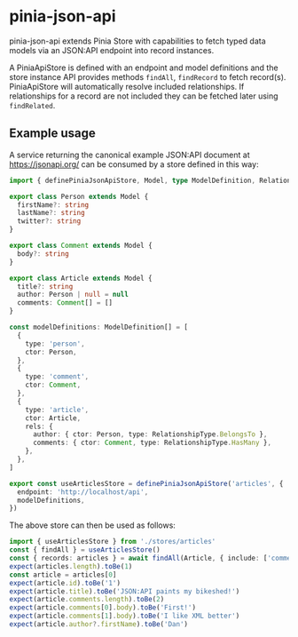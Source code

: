 # pinia-json-api

pinia-json-api extends Pinia Store with capabilities to fetch typed data models via an JSON:API endpoint into record instances.

A PiniaApiStore is defined with an endpoint and model definitions and the store instance API provides methods `findAll`, `findRecord` to fetch record(s). PiniaApiStore will automatically resolve included relationships. If relationships for a record are not included they can be fetched later using `findRelated`.

## Example usage

A service returning the canonical example JSON:API document at https://jsonapi.org/ can be consumed by a store defined in this way:

```ts
import { definePiniaJsonApiStore, Model, type ModelDefinition, RelationshipType } from 'pinia-json-api'

export class Person extends Model {
  firstName?: string
  lastName?: string
  twitter?: string
}

export class Comment extends Model {
  body?: string
}

export class Article extends Model {
  title?: string
  author: Person | null = null
  comments: Comment[] = []
}

const modelDefinitions: ModelDefinition[] = [
  {
    type: 'person',
    ctor: Person,
  },
  {
    type: 'comment',
    ctor: Comment,
  },
  {
    type: 'article',
    ctor: Article,
    rels: {
      author: { ctor: Person, type: RelationshipType.BelongsTo },
      comments: { ctor: Comment, type: RelationshipType.HasMany },
    },
  },
]

export const useArticlesStore = definePiniaJsonApiStore('articles', {
  endpoint: 'http://localhost/api',
  modelDefinitions,
})
```

The above store can then be used as follows:

```ts
import { useArticlesStore } from './stores/articles'
const { findAll } = useArticlesStore()
const { records: articles } = await findAll(Article, { include: ['comments', 'author'] })
expect(articles.length).toBe(1)
const article = articles[0]
expect(article.id).toBe('1')
expect(article.title).toBe('JSON:API paints my bikeshed!')
expect(article.comments.length).toBe(2)
expect(article.comments[0].body).toBe('First!')
expect(article.comments[1].body).toBe('I like XML better')
expect(article.author?.firstName).toBe('Dan')
```
